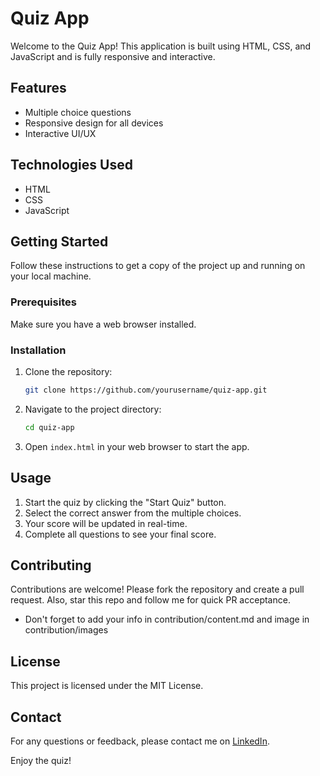 # Quiz App

Welcome to the Quiz App! This application is built using HTML, CSS, and JavaScript and is fully responsive and interactive.

## Features

- Multiple choice questions
- Responsive design for all devices
- Interactive UI/UX

## Technologies Used

- HTML
- CSS
- JavaScript

## Getting Started

Follow these instructions to get a copy of the project up and running on your local machine.

### Prerequisites

Make sure you have a web browser installed.

### Installation

1. Clone the repository:
   ```bash
   git clone https://github.com/yourusername/quiz-app.git
   ```
2. Navigate to the project directory:
   ```bash
   cd quiz-app
   ```
3. Open `index.html` in your web browser to start the app.

## Usage

1. Start the quiz by clicking the "Start Quiz" button.
2. Select the correct answer from the multiple choices.
3. Your score will be updated in real-time.
4. Complete all questions to see your final score.

## Contributing

Contributions are welcome! Please fork the repository and create a pull request. Also, star this repo and follow me for quick PR acceptance.

- Don't forget to add your info in contribution/content.md and image in contribution/images

## License

This project is licensed under the MIT License.

## Contact

For any questions or feedback, please contact me on [LinkedIn](https://www.linkedin.com/in/syedmoazamali/). 

Enjoy the quiz!
